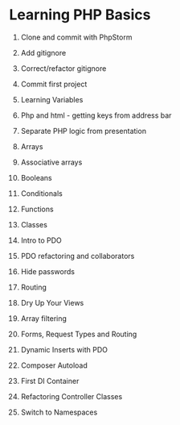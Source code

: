 # Learning PHP Basics

1. Clone and commit with PhpStorm
2. Add gitignore
3. Correct/refactor gitignore
4. Commit first project
5. Learning Variables
6. Php and html - getting keys from address bar
7. Separate PHP logic from presentation
8. Arrays
9. Associative arrays
10. Booleans
11. Conditionals

12. Functions
13. Classes

14. Intro to PDO
15. PDO refactoring and collaborators
16. Hide passwords
17. Routing
18. Dry Up Your Views

19. Array filtering
20. Forms, Request Types and Routing
21. Dynamic Inserts with PDO
22. Composer Autoload
23. First DI Container
24. Refactoring Controller Classes

25. Switch to Namespaces